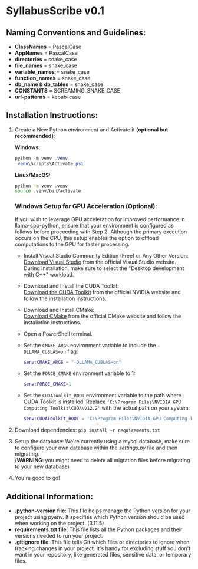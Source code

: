 # SyllabusScribe v0.1

## Naming Conventions and Guidelines:

- **ClassNames** = PascalCase
- **AppNames** = PascalCase
- **directories** = snake_case
- **file_names** = snake_case
- **variable_names** = snake_case
- **function_names** = snake_case
- **db_name & db_tables** = snake_case
- **CONSTANTS** = SCREAMING_SNAKE_CASE
- **url-patterns** = kebab-case

## Installation Instructions:

1. Create a New Python environment and Activate it **(optional but recommended)**:

   **Windows:**

   ```powershell
   python -m venv .venv
   .venv\Scripts\Activate.ps1
   ```

   **Linux/MacOS:**

   ```bash
   python -m venv .venv
   source .venv/bin/activate
   ```

   ### Windows Setup for GPU Acceleration (Optional):

   If you wish to leverage GPU acceleration for improved performance in llama-cpp-python, ensure that your environment is configured as follows before proceeding with Step 2. Although the primary execution occurs on the CPU, this setup enables the option to offload computations to the GPU for faster processing.

   - Install Visual Studio Community Edition (Free) or Any Other Version:<br>
     [Download Visual Studio](https://visualstudio.microsoft.com/downloads/) from the official Visual Studio website.<br>
     During installation, make sure to select the "Desktop development with C++" workload.<br>

   - Download and Install the CUDA Toolkit:<br>
     [Download the CUDA Toolkit](https://developer.nvidia.com/cuda-downloads) from the official NVIDIA website and follow the installation instructions.<br>

   - Download and Install CMake:<br>
     [Download CMake](https://cmake.org/download/) from the official CMake website and follow the installation instructions.<br>

   - Open a PowerShell terminal.

   - Set the `CMAKE_ARGS` environment variable to include the `-DLLAMA_CUBLAS=on` flag:

     ```powershell
     $env:CMAKE_ARGS = "-DLLAMA_CUBLAS=on"
     ```

   - Set the `FORCE_CMAKE` environment variable to 1:

     ```powershell
     $env:FORCE_CMAKE=1
     ```

   - Set the `CUDAToolkit_ROOT` environment variable to the path where CUDA Toolkit is installed. Replace `'C:\Program Files\NVIDIA GPU Computing Toolkit\CUDA\v12.2'` with the actual path on your system:

     ```powershell
     $env:CUDAToolkit_ROOT = 'C:\Program Files\NVIDIA GPU Computing Toolkit\CUDA\v12.2'
     ```

2. Download dependencies: `pip install -r requirements.txt`
3. Setup the database:
   We're currently using a mysql database, make sure to configure your own database within the _settings.py_ file and then migrating.<br>
   (**WARNING**: you might need to delete all migration files before migrating to your new database)
4. You're good to go!

## Additional Information:

- **.python-version file**: This file helps manage the Python version for your project using pyenv. It specifies which Python version
  should be used when working on the project. (3.11.5)
- **requirements.txt file**: This file lists all the Python packages and their versions needed to run your project.
- **.gitignore file**: This file tells Git which files or directories to ignore when tracking changes in your project. It's handy
  for excluding stuff you don't want in your repository, like generated files, sensitive data, or temporary files.
